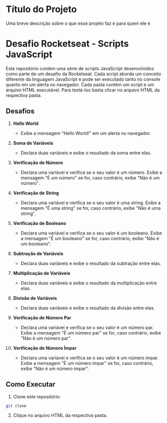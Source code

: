 
# Título do Projeto

Uma breve descrição sobre o que esse projeto faz e para quem ele é


# Desafio Rocketseat - Scripts JavaScript

Este repositório contém uma série de scripts JavaScript desenvolvidos como parte de um desafio da Rocketseat. Cada script aborda um conceito diferente da linguagem JavaScript e pode ser executado tanto no console quanto em um alerta no navegador. Cada pasta contém um script e um arquivo HTML executável. Para testá-los basta clicar no arquivo HTML da respectiva pasta.

## Desafios

1. **Hello World**
   - Exibe a mensagem "Hello World!" em um alerta no navegador.

2. **Soma de Variáveis**
   - Declara duas variáveis e exibe o resultado da soma entre elas.

3. **Verificação de Número**
   - Declara uma variável e verifica se o seu valor é um número. Exibe a mensagem "É um número" se for, caso contrário, exibe "Não é um número".

4. **Verificação de String**
   - Declara uma variável e verifica se o seu valor é uma string. Exibe a mensagem "É uma string" se for, caso contrário, exibe "Não é uma string".

5. **Verificação de Booleano**
   - Declara uma variável e verifica se o seu valor é um booleano. Exibe a mensagem "É um booleano" se for, caso contrário, exibe "Não é um booleano".

6. **Subtração de Variáveis**
   - Declara duas variáveis e exibe o resultado da subtração entre elas.

7. **Multiplicação de Variáveis**
   - Declara duas variáveis e exibe o resultado da multiplicação entre elas.

8. **Divisão de Variáveis**
   - Declara duas variáveis e exibe o resultado da divisão entre elas.

9. **Verificação de Número Par**
   - Declara uma variável e verifica se o seu valor é um número par. Exibe a mensagem "É um número par" se for, caso contrário, exibe "Não é um número par".

10. **Verificação de Número Ímpar**
    - Declara uma variável e verifica se o seu valor é um número ímpar. Exibe a mensagem "É um número ímpar" se for, caso contrário, exibe "Não é um número ímpar".

## Como Executar

1. Clone este repositório:

```bash
git clone

```


2. Clique no arquivo HTML da respectiva pasta.